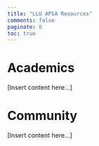 ```yaml
---
title: "LLU APSA Resources"
comments: false
paginate: 0
toc: true
---
```


# Academics

\[Insert content here...\]


# Community

\[Insert content here...\]
